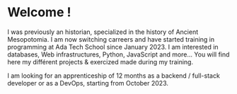 <h1>Welcome !</h1>

I was previously an historian, specialized in the history of Ancient Mesopotomia.
I am now switching carreers and have started training in programming at <a url="https://adatechschool.fr/">Ada Tech School</a> since January 2023.
I am interested in databases, Web infrastructures, Python, JavaScript and more...
You will find here my différent projects & exercized made during my training.

I am looking for an apprenticeship of 12 months as a backend / full-stack developer or as a DevOps, starting from October 2023.
